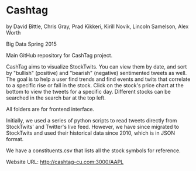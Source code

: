 # Cashtag

by David Bittle, Chris Gray, Prad Kikkeri, Kirill Novik, Lincoln Samelson, Alex Worth

Big Data Spring 2015

Main GitHub repository for CashTag project.

CashTag aims to visualize StockTwits. You can view them by date, and sort by "bullish" (positive) and "bearish" (negative) sentimented tweets as well. The goal is to help a user find trends and find events and twits that correlate to a specific rise or fall in the stock. Click on the stock's price chart at the bottom to view the tweets for a specific day. Different stocks can be searched in the search bar at the top left.

All folders are for frontend interface.

Initially, we used a series of python scripts to read tweets directly from StockTwits' and Twitter's live feed. However, we have since migrated to StockTwits and used their historical data since 2010, which is in JSON format.

We have a constituents.csv that lists all the stock symbols for reference.

Website URL: http://cashtag-cu.com:3000/AAPL

